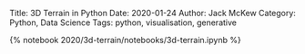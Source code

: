 Title: 3D Terrain in Python
Date: 2020-01-24
Author: Jack McKew
Category: Python, Data Science
Tags: python, visualisation, generative
<!-- Slug: 3d-terrain-in-python -->

{% notebook 2020/3d-terrain/notebooks/3d-terrain.ipynb %}
